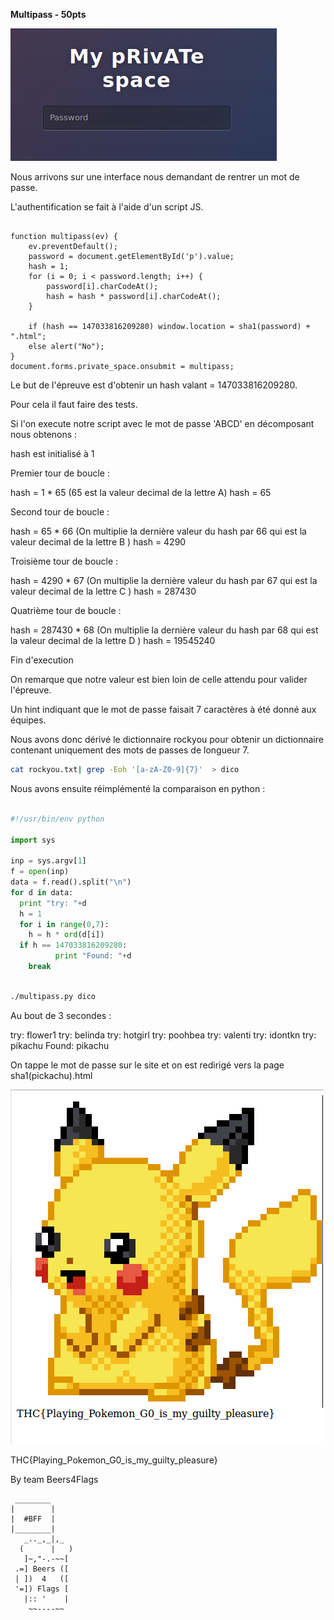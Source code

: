 **Multipass - 50pts**


![Alt](img/web.png "Site Multipass")


Nous arrivons sur une interface nous demandant de rentrer un mot de passe.

L'authentification se fait à l'aide d'un script JS.

```JS

function multipass(ev) {
    ev.preventDefault();
    password = document.getElementById('p').value;
    hash = 1;
    for (i = 0; i < password.length; i++) {
        password[i].charCodeAt();
        hash = hash * password[i].charCodeAt();
    }

    if (hash == 147033816209280) window.location = sha1(password) + ".html";
    else alert("No");
}
document.forms.private_space.onsubmit = multipass;
```

Le but de l'épreuve est d'obtenir un hash valant = 147033816209280.

Pour cela il faut faire des tests.

Si l'on execute notre script avec le mot de passe 'ABCD' en décomposant nous obtenons :

hash est initialisé à 1

Premier tour de boucle :

hash = 1 * 65 (65 est la valeur decimal de la lettre A)
hash = 65


Second tour de boucle :

hash = 65 * 66 (On multiplie la dernière valeur du hash par 66 qui est la valeur decimal de la lettre B )
hash = 4290


Troisième tour de boucle :

hash = 4290 * 67 (On multiplie la dernière valeur du hash par 67 qui est la valeur decimal de la lettre C )
hash = 287430

Quatrième tour de boucle :

hash = 287430 * 68 (On multiplie la dernière valeur du hash par 68 qui est la valeur decimal de la lettre D )
hash = 19545240

Fin d'execution

On remarque que notre valeur est bien loin de celle attendu pour valider l'épreuve.


Un hint indiquant que le mot de passe faisait 7 caractères à été donné aux équipes.

Nous avons donc dérivé le dictionnaire rockyou pour obtenir un dictionnaire contenant uniquement des mots de passes de longueur 7.

```BASH
cat rockyou.txt| grep -Eoh '[a-zA-Z0-9]{7}'  > dico
```

Nous avons ensuite réimplémenté la comparaison en python :

```PYTHON

#!/usr/bin/env python

import sys

inp = sys.argv[1]
f = open(inp)
data = f.read().split("\n")
for d in data:
  print "try: "+d
  h = 1
  for i in range(0,7):
    h = h * ord(d[i])
  if h == 147033816209280:
          print "Found: "+d
    break
```

```BASH

./multipass.py dico

```

Au bout de 3 secondes :

try: flower1
try: belinda
try: hotgirl
try: poohbea
try: valenti
try: idontkn
try: pikachu
Found: pikachu

On tappe le mot de passe sur le site et on est redirigé vers la page sha1(pickachu).html

![Alt](img/flag.png "Flag Multipass")

THC{Playing_Pokemon_G0_is_my_guilty_pleasure} 


By team Beers4Flags


```
 ________
|        |
|  #BFF  |
|________|
   _.._,_|,_
  (      |   )
   ]~,"-.-~~[
 .=] Beers ([
 | ])  4   ([
 '=]) Flags [
   |:: '    |
    ~~----~~
```
